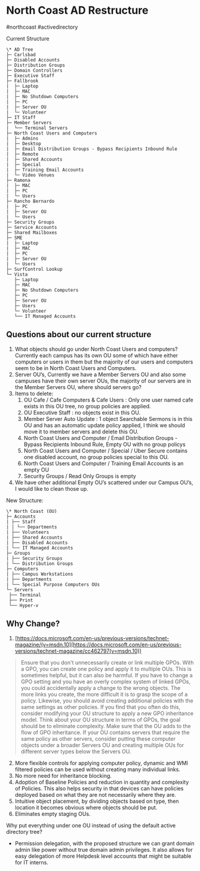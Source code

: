 # North Coast AD Restructure
#northcoast #activedirectory 

Current Structure

```
\* AD Tree
├─ Carlsbad
├─ Disabled Accounts
├─ Distribution Groups
├─ Domain Controllers
├─ Executive Staff
├─ Fallbrook
|  ├─ Laptop
|  ├─ MAC
|  ├─ No Shutdown Computers
|  ├─ PC
|  ├─ Server OU
|  └─ Volunteer
├─ IT Staff
├─ Member Servers
|  └── Terminal Servers
├─ North Coast Users and Computers
|  ├─ Admins
|  ├─ Desktop
|  ├─ Email Distribution Groups - Bypass Recipients Inbound Rule
|  ├─ Remote
|  ├─ Shared Accounts
|  ├─ Special
|  ├─ Training Email Accounts
|  └─ Video Venues
├─ Ramona
|  ├─ MAC
|  ├─ PC
|  └─ Users
├─ Rancho Bernardo
|  ├─ PC
|  ├─ Server OU
|  └─ Users
├─ Security Groups
├─ Service Accounts
├─ Shared Mailboxes
├─ SME
|  ├─ Laptop
|  ├─ MAC
|  ├─ PC
|  ├─ Server OU
|  └─ Users
├─ SurfControl Lookup
└─ Vista
   ├─ Laptop
   ├─ MAC
   ├─ No Shutdown Computers
   ├─ PC
   ├─ Server OU
   ├─ Users
   └─ Volunteer
   └── IT Managed Accounts
```

## Questions about our current structure

1. What objects should go under North Coast Users and computers? Currently each campus has its own OU some of which have either computers or users in them but the majority of our users and computers seem to be in North Coast Users and Computers.
2. Server OU’s, Currently we have a Member Servers OU and also some campuses have their own server OUs, the majority of our servers are in the Member Servers OU, where should servers go?
3. Items to delete:
	1. OU Cafe / Cafe Computers & Cafe Users : Only one user named cafe exists in this OU tree, no group policies are applied.
	2. OU Executive Staff : no objects exist in this OU.
	3. Member Server Auto Update : 1 object Searchable Sermons is in this OU and has an automatic update policy applied, I think we should move it to member servers and delete this OU.
	4. North Coast Users and Computer / Email Distribution Groups - Bypass Recipients Inbound Rule, Empty OU with no group policys
	5. North Coast Users and Computer / Special / Uber Secure contains one disabled account, no group policies special to this OU.
	6. North Coast Users and Computer / Training Email Accounts is an empty OU
	7. Security Groups / Read Only Groups is empty
4. We have other additional Empty OU’s scattered under our Campus OU’s, I would like to clean those up.

New Structure:

```
\* North Coast (OU)
├─ Accounts
| ├── Staff
| | └── Departments
| ├── Volunteers
| ├── Shared Accounts
| ├── Disabled Accounts
| └── IT Managed Accounts
├─ Groups
| ├── Security Groups
| └── Distribution Groups
├─ Computers
| ├── Campus Workstations
| ├── Departments
| └── Special Purpose Computers OUs 
└─ Servers
 ├── Terminal
 ├── Print
 └── Hyper-v
```

## Why Change?

1. [https://docs.microsoft.com/en-us/previous-versions/technet-magazine/(v=msdn.10](https://docs.microsoft.com/en-us/previous-versions/technet-magazine/cc462797(v=msdn.10))
> Ensure that you don't unnecessarily create or link multiple GPOs. With a GPO, you can create one policy and apply it to multiple OUs. This is sometimes helpful, but it can also be harmful. If you have to change a GPO setting and you have an overly complex system of linked GPOs, you could accidentally apply a change to the wrong objects. The more links you create, the more difficult it is to grasp the scope of a policy. Likewise, you should avoid creating additional policies with the same settings as other policies. If you find that you often do this, consider modifying your OU structure to apply a new GPO inheritance model.
> Think about your OU structure in terms of GPOs, the goal should be to eliminate complexity. Make sure that the OU adds to the flow of GPO inheritance. If your OU contains servers that require the same policy as other servers, consider putting these computer objects under a broader Servers OU and creating multiple OUs for different server types below the Servers OU.
2. More flexible controls for applying computer policy, dynamic and WMI filtered policies can be used without creating many individual links.
3. No more need for inheritance blocking.
4. Adoption of Baseline Policies and reduction in quantity and complexity of Policies. This also helps security in that devices can have policies deployed based on what they are not necessarily where they are.
5. Intuitive object placement, by dividing objects based on type, then location it becomes obvious where objects should be put.
6. Eliminates empty staging OUs.

Why put everything under one OU instead of using the default active directory tree?

* Permission delegation, with the proposed structure we can grant domain admin like power without true domain admin privileges. It also allows for easy delegation of more Helpdesk level accounts that might be suitable for IT interns.
